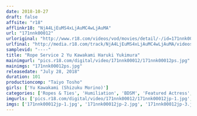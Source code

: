 ```yaml
---
date: 2018-10-27
draft: false
affsite: "r18"
afflinkr18: "NjA4LjEuMS4xLjAuMC4wLjAuMA"
url: "171nnk00012"
urloriginal: "http://www.r18.com/videos/vod/movies/detail/-/id=171nnk00012"
urlfinal: "http://media.r18.com/track/NjA4LjEuMS4xLjAuMC4wLjAuMA/videos/vod/movies/detail/-/id=171nnk00012"
samplevid: "----"
title: "Rope Service 2 Yu Kawakami Haruki Yukimura"
mainimgurl: "pics.r18.com/digital/video/171nnk00012/171nnk00012ps.jpg"
mainimgs: "171nnk00012ps.jpg"
releasedate: "July 28, 2018"
duration: 101
productioncomp: "Taiyo Tosho"
girls: ['Yu Kawakami (Shizuku Morino)']
categories: ['Ropes & Ties', 'Humiliation', 'BDSM', 'Featured Actress', 'Bondage']
imgurls: ['pics.r18.com/digital/video/171nnk00012/171nnk00012jp-1.jpg', 'pics.r18.com/digital/video/171nnk00012/171nnk00012jp-2.jpg', 'pics.r18.com/digital/video/171nnk00012/171nnk00012jp-3.jpg', 'pics.r18.com/digital/video/171nnk00012/171nnk00012jp-4.jpg', 'pics.r18.com/digital/video/171nnk00012/171nnk00012jp-5.jpg', 'pics.r18.com/digital/video/171nnk00012/171nnk00012jp-6.jpg', 'pics.r18.com/digital/video/171nnk00012/171nnk00012jp-7.jpg', 'pics.r18.com/digital/video/171nnk00012/171nnk00012jp-8.jpg', 'pics.r18.com/digital/video/171nnk00012/171nnk00012jp-9.jpg', 'pics.r18.com/digital/video/171nnk00012/171nnk00012jp-10.jpg', 'pics.r18.com/digital/video/171nnk00012/171nnk00012jp-11.jpg', 'pics.r18.com/digital/video/171nnk00012/171nnk00012jp-12.jpg', 'pics.r18.com/digital/video/171nnk00012/171nnk00012jp-13.jpg', 'pics.r18.com/digital/video/171nnk00012/171nnk00012jp-14.jpg', 'pics.r18.com/digital/video/171nnk00012/171nnk00012jp-15.jpg', 'pics.r18.com/digital/video/171nnk00012/171nnk00012jp-16.jpg', 'pics.r18.com/digital/video/171nnk00012/171nnk00012jp-17.jpg', 'pics.r18.com/digital/video/171nnk00012/171nnk00012jp-18.jpg', 'pics.r18.com/digital/video/171nnk00012/171nnk00012jp-19.jpg', 'pics.r18.com/digital/video/171nnk00012/171nnk00012jp-20.jpg']
imgs: ['171nnk00012jp-1.jpg', '171nnk00012jp-2.jpg', '171nnk00012jp-3.jpg', '171nnk00012jp-4.jpg', '171nnk00012jp-5.jpg', '171nnk00012jp-6.jpg', '171nnk00012jp-7.jpg', '171nnk00012jp-8.jpg', '171nnk00012jp-9.jpg', '171nnk00012jp-10.jpg', '171nnk00012jp-11.jpg', '171nnk00012jp-12.jpg', '171nnk00012jp-13.jpg', '171nnk00012jp-14.jpg', '171nnk00012jp-15.jpg', '171nnk00012jp-16.jpg', '171nnk00012jp-17.jpg', '171nnk00012jp-18.jpg', '171nnk00012jp-19.jpg', '171nnk00012jp-20.jpg']
---
```

